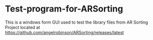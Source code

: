 # Test-program-for-ARSorting
This is a windows form GUI used to test the library files from AR Sorting Project located at https://github.com/angelrobinson/ARSorting/releases/latest
